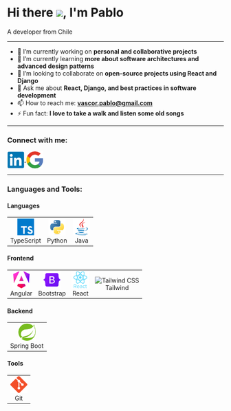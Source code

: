 <h1>Hi there <img src="https://media.giphy.com/media/hvRJCLFzcasrR4ia7z/giphy.gif" width="30px">, I'm Pablo</h1>
<h3">A developer from Chile</h3>

---

- 🔭 I’m currently working on **personal and collaborative projects**
- 🌱 I’m currently learning **more about software architectures and advanced design patterns**
- 👯 I’m looking to collaborate on **open-source projects using React and Django**
- 💬 Ask me about **React, Django, and best practices in software development**
- 📫 How to reach me: **vascor.pablo@gmail.com**
- ⚡ Fun fact: **I love to take a walk and listen some old songs**

---

<h3 align="left">Connect with me:</h3>

  <a href="https://www.linkedin.com/in/pablo-vasquez-corvalan-8569a7267/" target="_blank">
    <img align="center" src="https://raw.githubusercontent.com/devicons/devicon/master/icons/linkedin/linkedin-original.svg" alt="LinkedIn" height="40" width="40"/>
  </a>
  <a href="mailto:vascor.pablo@gmail.com">
    <img align="center" src="https://raw.githubusercontent.com/devicons/devicon/master/icons/google/google-original.svg" alt="Gmail" height="40" width="40"/>
  </a>

---

<h3 align="left">Languages and Tools:</h3>

<h4>Languages</h4>
<table>
  <tr>
    <td align="center"><img src="https://raw.githubusercontent.com/devicons/devicon/master/icons/typescript/typescript-original.svg" alt="TypeScript" width="40" height="40"/><br>TypeScript</td>
    <td align="center"><img src="https://raw.githubusercontent.com/devicons/devicon/master/icons/python/python-original.svg" alt="TypeScript" width="40" height="40"/><br>Python</td>
    <td align="center"><img src="https://raw.githubusercontent.com/devicons/devicon/master/icons/java/java-original.svg" alt="TypeScript" width="40" height="40"/><br>Java</td>
  </tr>
</table>

<h4>Frontend</h4>
<table>
  <tr>
    <td align="center"><img src="https://raw.githubusercontent.com/devicons/devicon/master/icons/angular/angular-original.svg" alt="Angular" width="40" height="40"/><br>Angular</td>
    <td align="center"><img src="https://raw.githubusercontent.com/devicons/devicon/master/icons/bootstrap/bootstrap-original.svg" alt="Bootstrap" width="40" height="40"/><br>Bootstrap</td>
    <td align="center"><img src="https://raw.githubusercontent.com/devicons/devicon/master/icons/react/react-original-wordmark.svg" alt="React" width="40" height="40"/><br>React</td>
    <td align="center"><img src="https://www.vectorlogo.zone/logos/tailwindcss/tailwindcss-icon.svg" alt="Tailwind CSS" width="40" height="40"/><br>Tailwind</td>
  </tr>
</table>

<h4>Backend</h4>
<table>
  <tr>
    <td align="center"><img src="https://raw.githubusercontent.com/devicons/devicon/master/icons/spring/spring-original.svg" alt="Spring Boot" width="40" height="40"/><br>Spring Boot</td>
  </tr>
</table>

<h4>Tools</h4>
<table>
  <tr>
    <td align="center"><img src="https://raw.githubusercontent.com/devicons/devicon/master/icons/git/git-original.svg" alt="git" width="40" height="40"/><br>Git</td>
  </tr>
</table>


